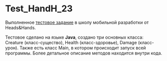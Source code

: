 # Test_HandH_23

Выполненное [тестовое задание](https://docs.google.com/document/d/1lfpe1JDCuGMQ3cFyn5oNk2PqRO94z6IqCq6yoTaUsYo/edit) в школу мобильной разработки от Heads&Hands.

Тестовое сделано на языке **Java**, создано три основных класса: Creature (класс-существо), Health (класс-здоровье), Damage (класс-урон). Также есть класс Main, в котором происходит запуск всей программы. Более детальное описание методов находится внутри кода.
